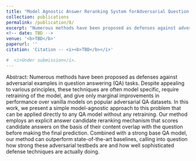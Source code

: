 ```yaml
---
title: "Model Agnostic Answer Reranking System forAdversarial Question Answering"
collection: publications
permalink: /publication/8/
excerpt: "Numerous methods have been proposed as defenses against adversarial examples in question answering (QA) tasks. Despite appealing to various principles, these techniques are often model specific, require retraining of the model, and give only marginal improvements in performance over vanilla models on popular adversarial QA datasets. In this work, we present a simple model-agnostic approach to this problem that can be applied directly to any QA model without any retraining. Our method employs an explicit answer candidate reranking mechanism that scores candidate answers on the basis of their content overlap with the question before making the final prediction. Combined with a strong base QA model, our method can outperform state-of-the-art baselines, calling into question how strong these adversarial testbeds are and how well sophisticated defense techniques are actually doing."
<!-- date: TBD -->
venue: '<b>TBD</b>'
paperurl: ''
citation: 'Citation -- <i><b>TBD</b></i>'

#  <i>Under submission</i>.
---
```

Abstract: Numerous methods have been proposed as defenses against adversarial examples in question answering (QA) tasks. Despite appealing to various principles, these techniques are often model specific, require retraining of the model, and give only marginal improvements in performance over vanilla models on popular adversarial QA datasets. In this work, we present a simple model-agnostic approach to this problem that can be applied directly to any QA model without any retraining. Our method employs an explicit answer candidate reranking mechanism that scores candidate answers on the basis of their content overlap with the question before making the final prediction. Combined with a strong base QA model, our method can outperform state-of-the-art baselines, calling into question how strong these adversarial testbeds are and how well sophisticated defense techniques are actually doing.

<!-- [Download paper here](http://openaccess.thecvf.com/content_CVPR_2019/papers/Mundt_Meta-Learning_Convolutional_Neural_Architectures_for_Multi-Target_Concrete_Defect_Classification_With_CVPR_2019_paper.pdf) -->